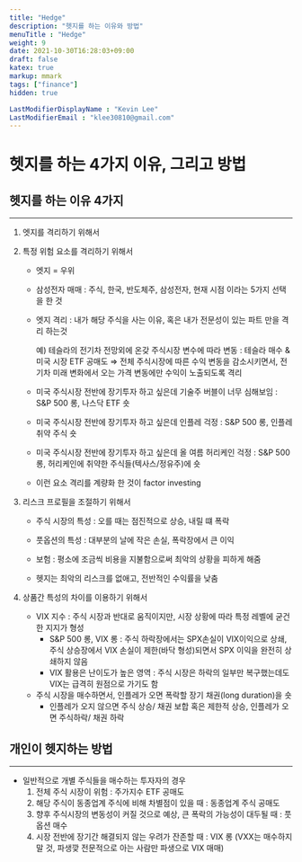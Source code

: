 ```yaml
---
title: "Hedge"
description: "헷지를 하는 이유와 방법"
menuTitle : "Hedge"
weight: 9
date: 2021-10-30T16:28:03+09:00
draft: false
katex: true
markup: mmark
tags: ["finance"]
hidden: true

LastModifierDisplayName : "Kevin Lee"
LastModifierEmail : "klee30810@gmail.com"
---
```


# 헷지를 하는 4가지 이유, 그리고 방법



## 헷지를 하는 이유 4가지

---

1. 엣지를 격리하기 위해서 

2. 특정 위험 요소를 격리하기 위해서

   - 엣지 = 우위

   - 삼성전자 매매 : 주식, 한국, 반도체주, 삼성전자, 현재 시점 이라는 5가지 선택을 한 것

   - 엣지 격리 : 내가 해당 주식을 사는 이유, 혹은 내가 전문성이 있는 파트 만을 격리 하는것

     예) 테슬라의 전기차 전망외에 온갖 주식시장 변수에 따라 변동 : 테슬라 매수 & 미국 시장 ETF 공매도 ⇒ 전체 주식시장에 따른 수익 변동을 감소시키면서, 전기차 미래 변화에서 오는 가격 변동에만 수익이 노출되도록 격리

   - 미국 주식시장 전반에 장기투자 하고 싶은데 기술주 버블이 너무 심해보임 : S&P 500 롱, 나스닥 ETF 숏

   - 미국 주식시장 전반에 장기투자 하고 싶은데 인플레 걱정 : S&P 500 롱, 인플레 취약 주식 숏

   - 미국 주식시장 전반에 장기투자 하고 싶은데 올 여름 허리케인 걱정 : S&P 500 롱, 허리케인에 취약한 주식들(텍사스/정유주)에 숏

   - 이런 요소 격리를 계량화 한 것이 factor investing

   

3. 리스크 프로필을 조절하기 위해서

   - 주식 시장의 특성 : 오를 때는 점진적으로 상승, 내릴 떄 폭락

   - 풋옵션의 특성 : 대부분의 날에 작은 손실, 폭락장에서 큰 이익

   - 보험 : 평소에 조금씩 비용을 지불함으로써 최악의 상황을 피하게 해줌

   - 헷지는 최악의 리스크를 없애고, 전반적인 수익률을 낮춤

     

4. 상품간 특성의 차이를 이용하기 위해서

   - VIX 지수 : 주식 시장과 반대로 움직이지만, 시장 상황에 따라 특정 레벨에 굳건한 지지가 형성
     - S&P 500 롱, VIX 롱 : 주식 하락장에서는 SPX손실이 VIX이익으로 상쇄, 주식 상승장에서 VIX 손실이 제한(바닥 형성)되면서 SPX 이익을 완전히 상쇄하지 않음
     - VIX 활용은 난이도가 높은 영역 : 주식 시장은 하락의 일부만 복구했는데도 VIX는 급격히 원점으로 가기도 함
   - 주식 시장을 매수하면서, 인플레가 오면 폭락할 장기 채권(long duration)을 숏
     - 인플레가 오지 않으면 주식 상승/ 채권 보합 혹은 제한적 상승, 인플레가 오면 주식하락/ 채권 하락	



## 개인이 헷지하는 방법

---

- 일반적으로 개별 주식들을 매수하는 투자자의 경우
  1. 전체 주식 시장이 위험 : 주가지수 ETF 공매도
  2. 해당 주식이 동종업계 주식에 비해 차별점이 있을 때 : 동종업계 주식 공매도
  3. 향후 주식시장의 변동성이 커질 것으로 예상, 큰 폭락의 가능성이 대두될 때 : 풋옵션 매수
  4. 시장 전반에 장기간 해결되지 않는 우려가 잔존할 때 : VIX 롱 (VXX는 매수하지말 것, 파생깢 전문적으로 아는 사람만 파생으로 VIX 매매)



